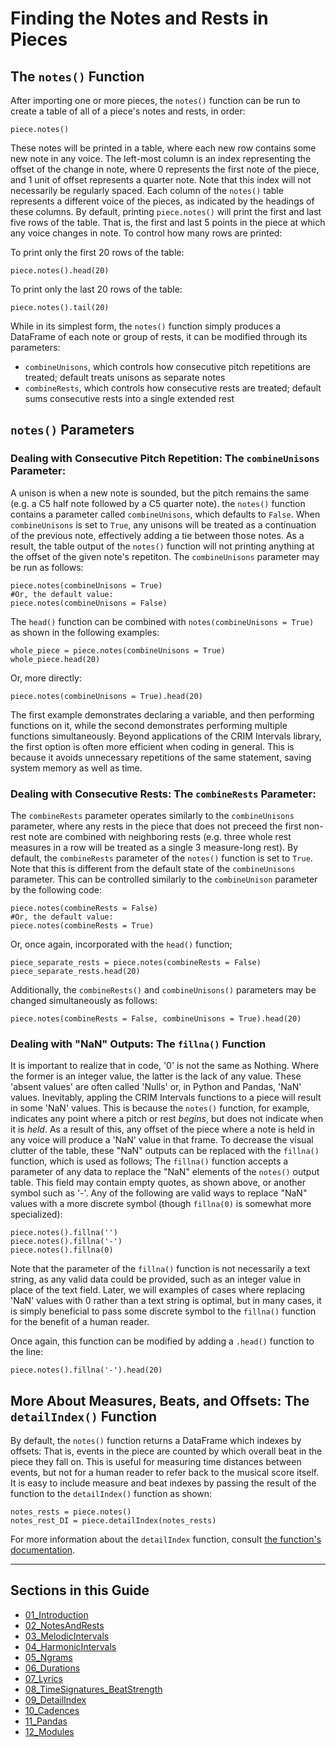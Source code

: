 # Finding the Notes and Rests in Pieces

## The `notes()` Function  

After importing one or more pieces, the `notes()` function can be run to create a table of all of a piece's notes and rests, in order:  

    piece.notes()  

These notes will be printed in a table, where each new row contains some new note in any voice. The left-most column is an index representing the offset of the change in note, where 0 represents the first note of the piece, and 1 unit of offset represents a quarter note. Note that this index will not necessarily be regularly spaced. Each column of the `notes()` table represents a different voice of the pieces, as indicated by the headings of these columns. By default, printing `piece.notes()` will print the first and last five rows of the table. That is, the first and last 5 points in the piece at which any voice changes in note. To control how many rows are printed:  

To print only the first 20 rows of the table:  

    piece.notes().head(20)  

To print only the last 20 rows of the table:  

    piece.notes().tail(20)  

While in its simplest form, the `notes()` function simply produces a DataFrame of each note or group of rests, it can be modified through its parameters:  

* `combineUnisons`, which controls how consecutive pitch repetitions are treated; default treats unisons as separate notes  
* `combineRests`, which controls how consecutive rests are treated; default sums consecutive rests into a single extended rest  

## `notes()` Parameters  

### Dealing with Consecutive Pitch Repetition: The `combineUnisons` Parameter:  

A unison is when a new note is sounded, but the pitch remains the same (e.g. a C5 half note followed by a C5 quarter note). the `notes()` function contains a parameter called `combineUnisons`, which defaults to `False`. When `combineUnisons` is set to `True`, any unisons will be treated as a continuation of the previous note, effectively adding a tie between those notes. As a result, the table output of the `notes()` function will not printing anything at the offset of the given note's repetiton. The `combineUnisons` parameter may be run as follows:  

    piece.notes(combineUnisons = True)  
    #Or, the default value:  
    piece.notes(combineUnisons = False)   

The `head()` function can be combined with `notes(combineUnisons = True)` as shown in the following examples:  

    whole_piece = piece.notes(combineUnisons = True)
    whole_piece.head(20)  

Or, more directly:  

    piece.notes(combineUnisons = True).head(20)  

The first example demonstrates declaring a variable, and then performing functions on it, while the second demonstrates performing multiple functions simultaneously. Beyond applications of the CRIM Intervals library, the first option is often more efficient when coding in general. This is because it avoids unnecessary repetitions of the same statement, saving system memory as well as time.

### Dealing with Consecutive Rests: The `combineRests` Parameter:  

The `combineRests` parameter operates similarly to the `combineUnisons` parameter, where any rests in the piece that does not preceed the first non-rest note are combined with neighboring rests (e.g. three whole rest measures in a row will be treated as a single 3 measure-long rest). By default, the `combineRests` parameter of the `notes()` function is set to `True`. Note that this is different from the default state of the `combineUnisons` parameter. This can be controlled similarly to the `combineUnison` parameter by the following code:  

    piece.notes(combineRests = False)  
    #Or, the default value:  
    piece.notes(combineRests = True)  

Or, once again, incorporated with the `head()` function;  

    piece_separate_rests = piece.notes(combineRests = False)  
    piece_separate_rests.head(20)  
  
Additionally, the `combineRests()` and `combineUnisons()` parameters may be changed simultaneously as follows:  

    piece.notes(combineRests = False, combineUnisons = True).head(20)  

### Dealing with "NaN" Outputs: The `fillna()` Function  

It is important to realize that in code, '0' is not the same as Nothing. Where the former is an integer value, the latter is the lack of any value. These 'absent values' are often called 'Nulls' or, in Python and Pandas, 'NaN' values. Inevitably, appling the CRIM Intervals functions to a piece will result in some 'NaN' values. This is because the `notes()` function, for example, indicates any point where a pitch or rest *begins*, but does not indicate when it is *held*. As a result of this, any offset of the piece where a note is held in any voice will produce a 'NaN' value in that frame. To decrease the visual clutter of the table, these "NaN" outputs can be replaced with the `fillna()` function, which is used as follows; The `fillna()` function accepts a parameter of any data to replace the "NaN" elements of the `notes()` output table. This field may contain empty quotes, as shown above, or another symbol such as '-'. Any of the following are valid ways to replace "NaN" values with a more discrete symbol (though `fillna(0)` is somewhat more specialized):  

    piece.notes().fillna('')  
    piece.notes().fillna('-')  
    piece.notes().fillna(0)  

Note that the parameter of the `fillna()` function is not necessarily a text string, as any valid data could be provided, such as an integer value in place of the text field. Later, we will examples of cases where replacing 'NaN' values with 0 rather than a text string is optimal, but in many cases, it is simply beneficial to pass some discrete symbol to the `fillna()` function for the benefit of a human reader.  

Once again, this function can be modified by adding a `.head()` function to the line:  

    piece.notes().fillna('-').head(20)  

## More About Measures, Beats, and Offsets: The `detailIndex()` Function  

By default, the `notes()` function returns a DataFrame which indexes by offsets: That is, events in the piece are counted by which overall beat in the piece they fall on. This is useful for measuring time distances between events, but not for a human reader to refer back to the musical score itself. It is easy to include measure and beat indexes by passing the result of the function to the `detailIndex()` function as shown:  

    notes_rests = piece.notes()  
    notes_rest_DI = piece.detailIndex(notes_rests)  

For more information about the `detailIndex` function, consult [the function's documentation](09_DetailIndex.md).  

-----

## Sections in this Guide

  * [01_Introduction](01_Introduction.md)
  * [02_NotesAndRests](02_NotesAndRests.md)
  * [03_MelodicIntervals](03_MelodicIntervals.md)
  * [04_HarmonicIntervals](04_HarmonicIntervals.md)
  * [05_Ngrams](05_Ngrams.md)
  * [06_Durations](06_Durations.md)
  * [07_Lyrics](07_Lyrics_Homorhythm.md)
  * [08_TimeSignatures_BeatStrength](08_TimeSignatures_BeatStrength.md)
  * [09_DetailIndex](09_DetailIndex.md)
  * [10_Cadences](10_Cadences.md)
  * [11_Pandas](11_Pandas.md)
  * [12_Modules](12_Modules.md)
